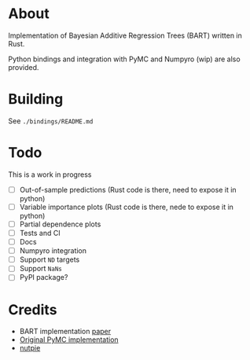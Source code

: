 # About

Implementation of Bayesian Additive Regression Trees (BART) written in Rust.

Python bindings and integration with PyMC and Numpyro (wip) are also provided.

# Building

See `./bindings/README.md`

# Todo

This is a work in progress

- [ ] Out-of-sample predictions (Rust code is there, need to expose it in python)
- [ ] Variable importance plots (Rust code is there, nede to expose it in python)
- [ ] Partial dependence plots 
- [ ] Tests and CI
- [ ] Docs
- [ ] Numpyro integration
- [ ] Support `ND` targets
- [ ] Support `NaNs`
- [ ] PyPI package?

# Credits

- BART implementation [paper](https://arxiv.org/abs/2206.03619)
- [Original PyMC implementation](https://github.com/pymc-devs/pymc-bart/tree/0f0e3617ac03877448f5eded315e8cb810d1d0cb)
- [nutpie](https://github.com/pymc-devs/nutpie/tree/9029f9167496ad72fcd56975e56836798da75e0d)
